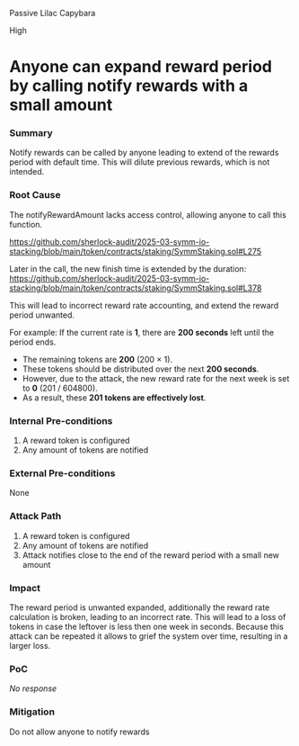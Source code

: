 Passive Lilac Capybara

High

# Anyone can expand reward period by calling notify rewards with a small amount

### Summary

Notify rewards can be called by anyone leading to extend of the rewards period with default time.
This will dilute previous rewards, which is not intended.

### Root Cause

The notifyRewardAmount lacks access control, allowing anyone to call this function.

https://github.com/sherlock-audit/2025-03-symm-io-stacking/blob/main/token/contracts/staking/SymmStaking.sol#L275

Later in the call, the new finish time is extended by the duration:
https://github.com/sherlock-audit/2025-03-symm-io-stacking/blob/main/token/contracts/staking/SymmStaking.sol#L378

This will lead to incorrect reward rate accounting, and extend the reward period unwanted.

For example:
If the current rate is **1**, there are **200 seconds** left until the period ends.  
- The remaining tokens are **200** (200 × 1).  
- These tokens should be distributed over the next **200 seconds**.  
- However, due to the attack, the new reward rate for the next week is set to **0** (201 / 604800).  
- As a result, these **201 tokens are effectively lost**.

### Internal Pre-conditions

1. A reward token is configured
2. Any amount of tokens are notified

### External Pre-conditions

None

### Attack Path

1. A reward token is configured
2. Any amount of tokens are notified
3. Attack notifies close to the end of the reward period with a small new amount

### Impact

The reward period is unwanted expanded, additionally the reward rate calculation is broken, leading to an incorrect rate.
This will lead to a loss of tokens in case the leftover is less then one week in seconds.
Because this attack can be repeated it allows to grief the system over time, resulting in a larger loss. 

### PoC

_No response_

### Mitigation

Do not allow anyone to notify rewards